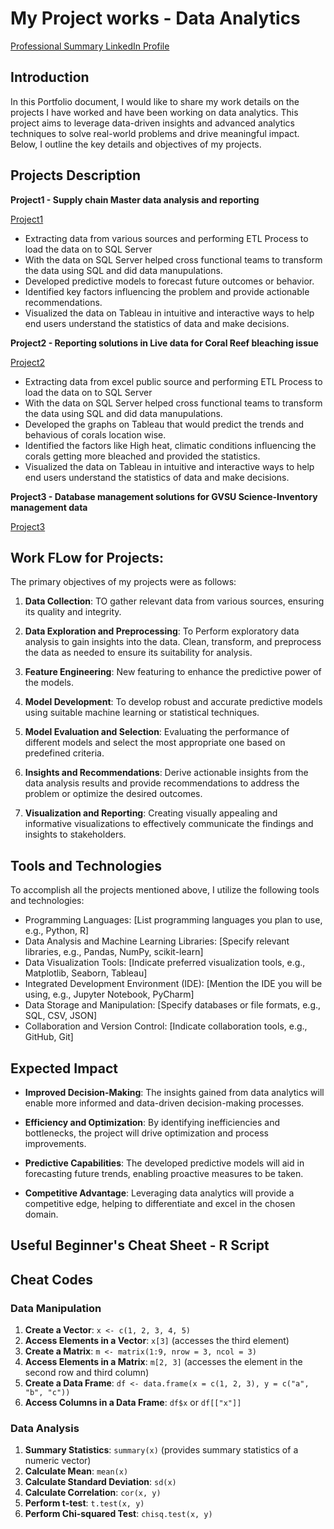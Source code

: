 # My Project works - Data Analytics

[Professional Summary LinkedIn Profile](https://www.linkedin.com/in/durga-saranya-t-886a47146/)

## Introduction
In this Portfolio document, I would like to share my work details on the projects I have worked and have been working on data analytics. This project aims to leverage data-driven insights and advanced analytics techniques to solve real-world problems and drive meaningful impact. Below, I outline the key details and objectives of my projects.

## Projects Description

**Project1 - Supply chain Master data analysis and reporting**

[Project1](https://www.micron.com/about/our-commitment/sourcing-responsibly/supply-chain)

- Extracting data from various sources and performing ETL Process to load the data on to SQL Server
- With the data on SQL Server helped cross functional teams to transform the data using SQL and did data manupulations.
- Developed predictive models to forecast future outcomes or behavior.
- Identified key factors influencing the problem and provide actionable recommendations.
- Visualized the data on Tableau in intuitive and interactive ways to help end users understand the statistics of data and make decisions.

**Project2 - Reporting solutions in Live data for Coral Reef bleaching issue**

[Project2](https://coralreefwatch.noaa.gov/satellite/research/coral_bleaching_report.php)

- Extracting data from excel public source and performing ETL Process to load the data on to SQL Server
- With the data on SQL Server helped cross functional teams to transform the data using SQL and did data manupulations.
- Developed the graphs on Tableau that would predict the trends and behavious of corals location wise.
- Identified the factors like High heat, climatic conditions influencing the corals getting more bleached and provided the statistics.
- Visualized the data on Tableau in intuitive and interactive ways to help end users understand the statistics of data and make decisions.


**Project3 - Database management solutions for GVSU Science-Inventory management data**

[Project3](https://www.gvsu.edu/clas/labresource/chemical-and-supply-information-management-system-70-60.htm)







## Work FLow for Projects:

The primary objectives of my projects were as follows:

1. **Data Collection**: TO gather relevant data from various sources, ensuring its quality and integrity.

2. **Data Exploration and Preprocessing**: To Perform exploratory data analysis to gain insights into the data. Clean, transform, and preprocess the data as needed to ensure its suitability for analysis.

3. **Feature Engineering**: New featuring to enhance the predictive power of the models.

4. **Model Development**: To develop robust and accurate predictive models using suitable machine learning or statistical techniques.

5. **Model Evaluation and Selection**: Evaluating the performance of different models and select the most appropriate one based on predefined criteria.
6. **Insights and Recommendations**: Derive actionable insights from the data analysis results and provide recommendations to address the problem or optimize the desired outcomes.
7. **Visualization and Reporting**: Creating visually appealing and informative visualizations to effectively communicate the findings and insights to stakeholders.

## Tools and Technologies

To accomplish all the projects mentioned above, I utilize the following tools and technologies:

- Programming Languages: [List programming languages you plan to use, e.g., Python, R]
- Data Analysis and Machine Learning Libraries: [Specify relevant libraries, e.g., Pandas, NumPy, scikit-learn]
- Data Visualization Tools: [Indicate preferred visualization tools, e.g., Matplotlib, Seaborn, Tableau]
- Integrated Development Environment (IDE): [Mention the IDE you will be using, e.g., Jupyter Notebook, PyCharm]
- Data Storage and Manipulation: [Specify databases or file formats, e.g., SQL, CSV, JSON]
- Collaboration and Version Control: [Indicate collaboration tools, e.g., GitHub, Git]

## Expected Impact

- **Improved Decision-Making**: The insights gained from data analytics will enable more informed and data-driven decision-making processes.

- **Efficiency and Optimization**: By identifying inefficiencies and bottlenecks, the project will drive optimization and process improvements.

- **Predictive Capabilities**: The developed predictive models will aid in forecasting future trends, enabling proactive measures to be taken.

- **Competitive Advantage**: Leveraging data analytics will provide a competitive edge, helping to differentiate and excel in the chosen domain.



## Useful Beginner's Cheat Sheet - R Script
## Cheat Codes

### Data Manipulation

1. **Create a Vector**: `x <- c(1, 2, 3, 4, 5)`
2. **Access Elements in a Vector**: `x[3]` (accesses the third element)
3. **Create a Matrix**: `m <- matrix(1:9, nrow = 3, ncol = 3)`
4. **Access Elements in a Matrix**: `m[2, 3]` (accesses the element in the second row and third column)
5. **Create a Data Frame**: `df <- data.frame(x = c(1, 2, 3), y = c("a", "b", "c"))`
6. **Access Columns in a Data Frame**: `df$x` or `df[["x"]]`

### Data Analysis

1. **Summary Statistics**: `summary(x)` (provides summary statistics of a numeric vector)
2. **Calculate Mean**: `mean(x)`
3. **Calculate Standard Deviation**: `sd(x)`
4. **Calculate Correlation**: `cor(x, y)`
5. **Perform t-test**: `t.test(x, y)`
6. **Perform Chi-squared Test**: `chisq.test(x, y)`







